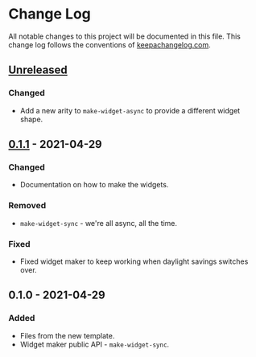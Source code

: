 # Change Log
All notable changes to this project will be documented in this file. This change log follows the conventions of [keepachangelog.com](http://keepachangelog.com/).

## [Unreleased]
### Changed
- Add a new arity to `make-widget-async` to provide a different widget shape.

## [0.1.1] - 2021-04-29
### Changed
- Documentation on how to make the widgets.

### Removed
- `make-widget-sync` - we're all async, all the time.

### Fixed
- Fixed widget maker to keep working when daylight savings switches over.

## 0.1.0 - 2021-04-29
### Added
- Files from the new template.
- Widget maker public API - `make-widget-sync`.

[Unreleased]: https://github.com/your-name/markov-chains/compare/0.1.1...HEAD
[0.1.1]: https://github.com/your-name/markov-chains/compare/0.1.0...0.1.1

